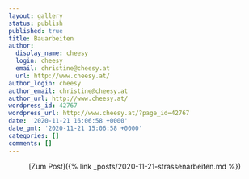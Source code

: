 ```yaml
---
layout: gallery
status: publish
published: true
title: Bauarbeiten
author:
  display_name: cheesy
  login: cheesy
  email: christine@cheesy.at
  url: http://www.cheesy.at/
author_login: cheesy
author_email: christine@cheesy.at
author_url: http://www.cheesy.at/
wordpress_id: 42767
wordpress_url: http://www.cheesy.at/?page_id=42767
date: '2020-11-21 16:06:58 +0000'
date_gmt: '2020-11-21 15:06:58 +0000'
categories: []
comments: []
---
```

<!-- wp:core-embed/wordpress {"url":"http://www.cheesy.at/2020/11/strassenarbeiten/","type":"rich","providerNameSlug":"cheesy-at","className":""} -->
<figure class="wp-block-embed-wordpress wp-block-embed is-type-rich is-provider-cheesy-at">
<div class="wp-block-embed__wrapper">
[Zum Post]({% link _posts/2020-11-21-strassenarbeiten.md %})
</div>
</figure>
<!-- /wp:core-embed/wordpress -->
<!-- wp:paragraph --><!-- /wp:paragraph -->
